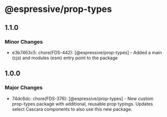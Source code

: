 # @espressive/prop-types

## 1.1.0

### Minor Changes

- e3b7463c5: chore(FDS-442): [@espressive/prop-types] - Added a main (cjs) and modules (esm) entry point to the package

## 1.0.0

### Major Changes

- 74dc6dc: chore(FDS-376): [@espressive/prop-types] - New custom prop-types package with additional, reusable prop typings. Updates select Cascara components to also use this new package.
